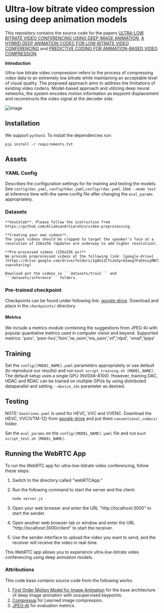 # Ultra-low bitrate video compression using deep animation models

This repository contains the source code for the papers
[ULTRA-LOW BITRATE VIDEO CONFERENCING USING DEEP IMAGE ANIMATION](https://arxiv.org/abs/2012.00346v1),
[A HYBRID DEEP ANIMATION CODEC FOR LOW-BITRATE VIDEO CONFERENCING](https://arxiv.org/abs/2207.13530) and 
[PREDICTIVE CODING FOR ANIMATION-BASED VIDEO COMPRESSION](https://arxiv.org/abs/2307.04187)

**Introduction**

Ultra-low bitrate video compression refers to the process of compressing video data to an extremely low bitrate while maintaining an acceptable level of visual quality.
The proposed approach aims to address the limitations of existing video codecs.
Model-based approach and utilizing deep neural networks, the system encodes motion information as keypoint displacement and reconstructs the video signal at the decoder side.

![image](https://github.com/TarunAkasapu/UltraLowBitrate/assets/91962762/e914f73f-d9e6-429f-b50f-4f98bd13e16d)

## Installation

We support ```python3```. To install the dependencies run:
```
pip install -r requirements.txt
```

## Assets
### YAML Config
Describes the configuration settings for for training and testing the models. 
See ```config/dac.yaml```, ```config/hdac.yaml```,```config/rdac.yaml```.
Use ```--mode test``` at inference time with the same config file after changing the ```eval_params``` appropriately.


### Datasets
 	**VoxCeleb**. Please follow the instruction from https://github.com/AliaksandrSiarohin/video-preprocessing.

 	**Creating your own videos**. 
 	The input videos should be cropped to target the speaker's face at a resolution of 256x256 (Updates are underway to add higher resolution). 

    **Pre-processed videos (256x256 px)**
    We provide preprocessed videos at the following link: [google-drive](https://drive.google.com/drive/folders/1g0U1ZCTszm3yrmIewg7FahXsxyMBfxKj?usp=sharing)

    Download put the videos in ```datasets/train``` and ```datasets/inference``` folders.


### Pre-trained checkpoint
Checkpoints can be found under following link: [google-drive](https://drive.google.com/drive/folders/1_jIt9Bg-o_1-8_11DkVuHBvqHQH5e4tS?usp=drive_link). Download and place in the ```checkpoints/``` directory.



#### Metrics
We include a metrics module combining the suggestions from JPEG-AI with popular quantiative metrics used in computer vision and beyond.
Supported metrics: 'psnr', 'psnr-hvs','fsim','iw_ssim','ms_ssim','vif','nlpd', 'vmaf','lpips'


## Training
Set the ```config/[MODEL_NAME].yaml``` parameters appropriately or use default (to reproduce our results) and run ```bash script_training.sh [MODEL_NAME]```. 
The default setup uses a single GPU (NVIDIA-A100). However, training DAC, HDAC and RDAC can be trained on multiple GPUs by using distributed dataparallel and setting ```--device_ids``` parameter as desired.

## Testing

NOTE: ```baselines.yaml``` is used for HEVC, VVC and VVENC.
Download the HEVC, VVC(VTM-12) from  [google-drive](https://drive.google.com/drive/folders/1KJELtQO_RvpFqu9YZYaXhyOksdbv9zWh?usp=sharing) and put them ```conventional_codecs/``` folder.

Set the ```eval_params``` on the ```config/[MODEL_NAME].yaml``` file and run ```bash script_test.sh [MODEL_NAME]```.


## Running the WebRTC App

To run the WebRTC app for ultra-low-bitrate video conferencing, follow these steps:

1. Switch to the directory called "webRTCApp."

2. Run the following command to start the server and the client:

   ```bash
   node server.js
   ```
3. Open your web browser and enter the URL "http://localhost:3000" to start the sender.

4. Open another web browser tab or window and enter the URL "http://localhost:3000/client" to start the receiver.

5. Use the sender interface to upload the video you want to send, and the receiver will receive the video in real-time.

This WebRTC app allows you to experience ultra-low-bitrate video conferencing using deep animation models.

### Attributions
This code base  contains source code from the following works:
1.  [First Order Motion Model for Image Animation](https://papers.nips.cc/paper/8935-first-order-motion-model-for-image-animation) for the base architecture of deep image animation with unsupervised keypoints.
2. [Compressai](https://github.com/InterDigitalInc/CompressAI) for Learned image compression.
3. [JPEG-AI](https://gitlab.com/wg1/jpeg-ai/jpeg-ai-qaf) for evaluation metrics.
